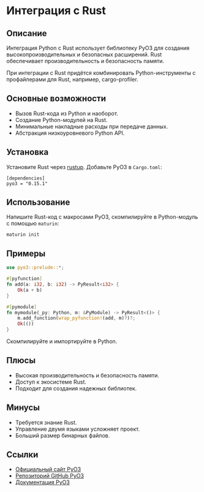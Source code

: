 # Интеграция с Rust

## Описание
Интеграция Python с Rust использует библиотеку PyO3 для создания высокопроизводительных и безопасных расширений. Rust обеспечивает производительность и безопасность памяти.

При интеграции с Rust придётся комбинировать Python-инструменты с профайлерами для Rust, например, cargo-profiler.

## Основные возможности
- Вызов Rust-кода из Python и наоборот.
- Создание Python-модулей на Rust.
- Минимальные накладные расходы при передаче данных.
- Абстракция низкоуровневого Python API.

## Установка
Установите Rust через [rustup](https://www.rust-lang.org/tools/install). Добавьте PyO3 в `Cargo.toml`:
```
[dependencies]
pyo3 = "0.15.1"
```

## Использование
Напишите Rust-код с макросами PyO3, скомпилируйте в Python-модуль с помощью `maturin`:
```
maturin init
```

## Примеры
```rust
use pyo3::prelude::*;

#[pyfunction]
fn add(a: i32, b: i32) -> PyResult<i32> {
    Ok(a + b)
}

#[pymodule]
fn mymodule(_py: Python, m: &PyModule) -> PyResult<()> {
    m.add_function(wrap_pyfunction!(add, m)?)?;
    Ok(())
}
```
Скомпилируйте и импортируйте в Python.

## Плюсы
- Высокая производительность и безопасность памяти.
- Доступ к экосистеме Rust.
- Подходит для создания надежных библиотек.

## Минусы
- Требуется знание Rust.
- Управление двумя языками усложняет проект.
- Больший размер бинарных файлов.

## Ссылки
- [Официальный сайт PyO3](https://pyo3.rs/)
- [Репозиторий GitHub PyO3](https://github.com/PyO3/pyo3)
- [Документация PyO3](https://pyo3.rs/v0.15.1/)